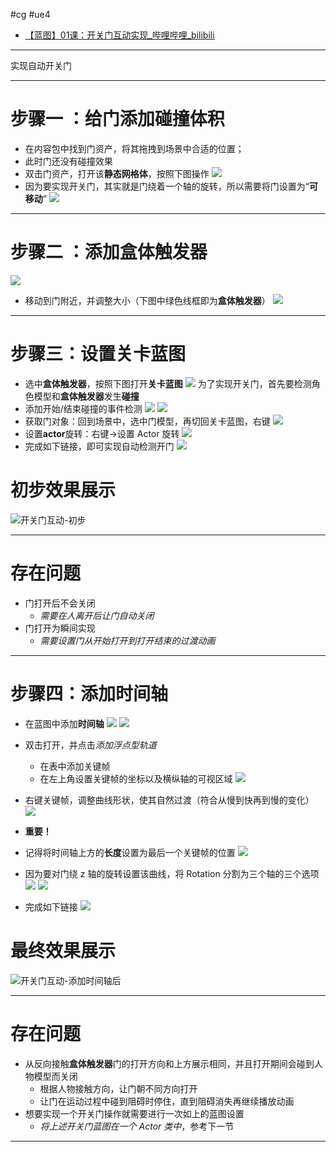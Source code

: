#cg #ue4 
- [【蓝图】01课：开关门互动实现\_哔哩哔哩\_bilibili](https://www.bilibili.com/video/BV164411Y732?t=2.2&p=27)
---
实现自动开关门

---
# 步骤一 ：给门添加碰撞体积
- 在内容包中找到门资产，将其拖拽到场景中合适的位置；
- 此时门还没有碰撞效果
- 双击门资产，打开该**静态网格体**，按照下图操作
![](img/Pasted%20image%2020240109212127.png)
- 因为要实现开关门，其实就是门绕着一个轴的旋转，所以需要将门设置为“**可移动**”
![](img/Pasted%20image%2020240109212529.png)

---
# 步骤二 ：添加盒体触发器
![](img/Pasted%20image%2020240109212309.png)
- 移动到门附近，并调整大小（下图中绿色线框即为**盒体触发器**）
![](img/Pasted%20image%2020240109212324.png)

---
# 步骤三：设置关卡蓝图
- 选中**盒体触发器**，按照下图打开**关卡蓝图**
![](img/Pasted%20image%2020240109212705.png)
为了实现开关门，首先要检测角色模型和**盒体触发器**发生**碰撞**
- 添加开始/结束碰撞的事件检测
![](img/Pasted%20image%2020240109212859.png)
![](img/Pasted%20image%2020240109212907.png)
- 获取门对象：回到场景中，选中门模型，再切回关卡蓝图，右键
![](img/Pasted%20image%2020240109213002.png)
- 设置**actor**旋转：右键->设置 Actor 旋转
![](img/Pasted%20image%2020240109213104.png)
- 完成如下链接，即可实现自动检测开门
![](img/Pasted%20image%2020240109213251.png)

# 初步效果展示

![开关门互动-初步](img/开关门互动-初步.gif)

---
# 存在问题

- 门打开后不会关闭
	- *需要在人离开后让门自动关闭*
- 门打开为瞬间实现
	- *需要设置门从开始打开到打开结束的过渡动画*

---
# 步骤四：添加时间轴

- 在蓝图中添加**时间轴**
![](img/Pasted%20image%2020240109213824.png)
![](img/Pasted%20image%2020240109213841.png)
- 双击打开，并点击*添加浮点型轨道*
	- 在表中添加关键帧
	- 在左上角设置关键帧的坐标以及横纵轴的可视区域
![](img/Pasted%20image%2020240109214011.png)
- 右键关键帧，调整曲线形状，使其自然过渡（符合从慢到快再到慢的变化）
![](img/Pasted%20image%2020240109214133.png)
- **重要！**
- 记得将时间轴上方的**长度**设置为最后一个关键帧的位置
![](img/Pasted%20image%2020240109214527.png)
- 因为要对门绕 z 轴的旋转设置该曲线，将 Rotation 分割为三个轴的三个选项
![](img/Pasted%20image%2020240109214308.png)
![](img/Pasted%20image%2020240109214337.png)

- 完成如下链接
![](img/Pasted%20image%2020240109214410.png)

# 最终效果展示

![开关门互动-添加时间轴后](img/开关门互动-添加时间轴后.gif)

---
# 存在问题

- 从反向接触**盒体触发器**门的打开方向和上方展示相同，并且打开期间会碰到人物模型而关闭
	- 根据人物接触方向，让门朝不同方向打开
	- 让门在运动过程中碰到阻碍时停住，直到阻碍消失再继续播放动画
- 想要实现一个开关门操作就需要进行一次如上的蓝图设置
	- *将上述开关门蓝图在一个 Actor 类中*，参考下一节
---

